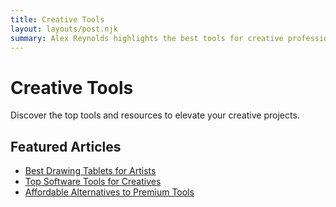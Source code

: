```yaml
---
title: Creative Tools
layout: layouts/post.njk
summary: Alex Reynolds highlights the best tools for creative professionals.
---
```

# Creative Tools

Discover the top tools and resources to elevate your creative projects.

## Featured Articles
- [Best Drawing Tablets for Artists](/topics/creative-tools/best-drawing-tablets/)
- [Top Software Tools for Creatives](/topics/creative-tools/top-software/)
- [Affordable Alternatives to Premium Tools](/topics/creative-tools/affordable-tools/)
